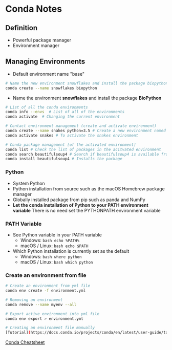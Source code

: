 # Conda Notes

## Definition
- Powerful package manager
- Environment manager

## Managing Environments
- Default environment name "base"

```bash
# Name the new environment snowflakes and install the package biopython
conda create --name snowflakes biopython
```
   - Name the environment **snowflakes** and install the package **BioPython**

```bash
# List of all the conda environments
conda info --envs  # List of all of the environments
conda activate  # Changing the current environment

# Contact environment management (create and activate environment)
conda create --name snakes python=3.5 # Create a new environment named snakes that contains Python3.5
conda activate snakes # To activate the snakes environment

# Conda package management [of the activated environment]
conda list # Check the list of packages in the acitvated environment
conda search beautifulsoup4 # Search if beautifulsoup4 is available from Anaconda repository
conda install beautifulsoup4 # Installs the package
```

### Python
  - System Python
  - Python installation from source such as the macOS Homebrew package manager
  - Globally installed package from pip such as panda and NumPy
  - **Let the conda installation of Python to your PATH environment variable** There is no need set the PYTHONPATH environment variable

### PATH Variable
  - See Python variable in your PATH variable
    - Windows: ```bash echo %PATH% ```
    - macOS / Linux: ```bash echo $PATH ```
  - Which Python installation is currently set as the default
    - Windows: ```bash where python ```
    - macOS / Linux: ```bash which python ```

### Create an environment from file
```bash
# Create an environment from yml file
conda env create -f environment.yml

# Removing an environment
conda remove --name myenv --all

# Export active environment into yml file
conda env export > environment.yml

# Creating an environment file manually
[Tutorial](https://docs.conda.io/projects/conda/en/latest/user-guide/tasks/manage-environments.html#create-env-file-manually)

```
[Conda Cheatsheet](https://docs.conda.io/projects/conda/en/latest/_downloads/843d9e0198f2a193a3484886fa28163c/conda-cheatsheet.pdf)
